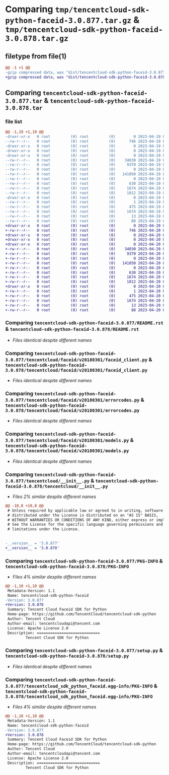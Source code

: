# Comparing `tmp/tencentcloud-sdk-python-faceid-3.0.877.tar.gz` & `tmp/tencentcloud-sdk-python-faceid-3.0.878.tar.gz`

## filetype from file(1)

```diff
@@ -1 +1 @@
-gzip compressed data, was "dist/tencentcloud-sdk-python-faceid-3.0.877.tar", last modified: Wed Apr 19 09:17:00 2023, max compression
+gzip compressed data, was "dist/tencentcloud-sdk-python-faceid-3.0.878.tar", last modified: Thu Apr 20 00:32:00 2023, max compression
```

## Comparing `tencentcloud-sdk-python-faceid-3.0.877.tar` & `tencentcloud-sdk-python-faceid-3.0.878.tar`

### file list

```diff
@@ -1,19 +1,19 @@
-drwxr-xr-x   0 root         (0) root         (0)        0 2023-04-19 09:17:00.000000 tencentcloud-sdk-python-faceid-3.0.877/
--rw-r--r--   0 root         (0) root         (0)      746 2023-04-19 09:17:00.000000 tencentcloud-sdk-python-faceid-3.0.877/README.rst
-drwxr-xr-x   0 root         (0) root         (0)        0 2023-04-19 09:17:00.000000 tencentcloud-sdk-python-faceid-3.0.877/tencentcloud/
-drwxr-xr-x   0 root         (0) root         (0)        0 2023-04-19 09:17:00.000000 tencentcloud-sdk-python-faceid-3.0.877/tencentcloud/faceid/
-drwxr-xr-x   0 root         (0) root         (0)        0 2023-04-19 09:17:00.000000 tencentcloud-sdk-python-faceid-3.0.877/tencentcloud/faceid/v20180301/
--rw-r--r--   0 root         (0) root         (0)    34030 2023-04-19 09:17:00.000000 tencentcloud-sdk-python-faceid-3.0.877/tencentcloud/faceid/v20180301/faceid_client.py
--rw-r--r--   0 root         (0) root         (0)     9370 2023-04-19 09:17:00.000000 tencentcloud-sdk-python-faceid-3.0.877/tencentcloud/faceid/v20180301/errorcodes.py
--rw-r--r--   0 root         (0) root         (0)        0 2023-04-19 09:17:00.000000 tencentcloud-sdk-python-faceid-3.0.877/tencentcloud/faceid/v20180301/__init__.py
--rw-r--r--   0 root         (0) root         (0)   141050 2023-04-19 09:17:00.000000 tencentcloud-sdk-python-faceid-3.0.877/tencentcloud/faceid/v20180301/models.py
--rw-r--r--   0 root         (0) root         (0)        0 2023-04-19 09:17:00.000000 tencentcloud-sdk-python-faceid-3.0.877/tencentcloud/faceid/__init__.py
--rw-r--r--   0 root         (0) root         (0)      630 2023-04-19 09:17:00.000000 tencentcloud-sdk-python-faceid-3.0.877/tencentcloud/__init__.py
--rw-r--r--   0 root         (0) root         (0)     1674 2023-04-19 09:17:00.000000 tencentcloud-sdk-python-faceid-3.0.877/PKG-INFO
--rw-r--r--   0 root         (0) root         (0)     1012 2023-04-19 09:17:00.000000 tencentcloud-sdk-python-faceid-3.0.877/setup.py
-drwxr-xr-x   0 root         (0) root         (0)        0 2023-04-19 09:17:00.000000 tencentcloud-sdk-python-faceid-3.0.877/tencentcloud_sdk_python_faceid.egg-info/
--rw-r--r--   0 root         (0) root         (0)        1 2023-04-19 09:17:00.000000 tencentcloud-sdk-python-faceid-3.0.877/tencentcloud_sdk_python_faceid.egg-info/dependency_links.txt
--rw-r--r--   0 root         (0) root         (0)      475 2023-04-19 09:17:00.000000 tencentcloud-sdk-python-faceid-3.0.877/tencentcloud_sdk_python_faceid.egg-info/SOURCES.txt
--rw-r--r--   0 root         (0) root         (0)     1674 2023-04-19 09:17:00.000000 tencentcloud-sdk-python-faceid-3.0.877/tencentcloud_sdk_python_faceid.egg-info/PKG-INFO
--rw-r--r--   0 root         (0) root         (0)       13 2023-04-19 09:17:00.000000 tencentcloud-sdk-python-faceid-3.0.877/tencentcloud_sdk_python_faceid.egg-info/top_level.txt
--rw-r--r--   0 root         (0) root         (0)       88 2023-04-19 09:17:00.000000 tencentcloud-sdk-python-faceid-3.0.877/setup.cfg
+drwxr-xr-x   0 root         (0) root         (0)        0 2023-04-20 00:32:00.000000 tencentcloud-sdk-python-faceid-3.0.878/
+-rw-r--r--   0 root         (0) root         (0)      746 2023-04-20 00:32:00.000000 tencentcloud-sdk-python-faceid-3.0.878/README.rst
+drwxr-xr-x   0 root         (0) root         (0)        0 2023-04-20 00:32:00.000000 tencentcloud-sdk-python-faceid-3.0.878/tencentcloud/
+drwxr-xr-x   0 root         (0) root         (0)        0 2023-04-20 00:32:00.000000 tencentcloud-sdk-python-faceid-3.0.878/tencentcloud/faceid/
+drwxr-xr-x   0 root         (0) root         (0)        0 2023-04-20 00:32:00.000000 tencentcloud-sdk-python-faceid-3.0.878/tencentcloud/faceid/v20180301/
+-rw-r--r--   0 root         (0) root         (0)    34030 2023-04-20 00:32:00.000000 tencentcloud-sdk-python-faceid-3.0.878/tencentcloud/faceid/v20180301/faceid_client.py
+-rw-r--r--   0 root         (0) root         (0)     9370 2023-04-20 00:32:00.000000 tencentcloud-sdk-python-faceid-3.0.878/tencentcloud/faceid/v20180301/errorcodes.py
+-rw-r--r--   0 root         (0) root         (0)        0 2023-04-20 00:32:00.000000 tencentcloud-sdk-python-faceid-3.0.878/tencentcloud/faceid/v20180301/__init__.py
+-rw-r--r--   0 root         (0) root         (0)   141050 2023-04-20 00:32:00.000000 tencentcloud-sdk-python-faceid-3.0.878/tencentcloud/faceid/v20180301/models.py
+-rw-r--r--   0 root         (0) root         (0)        0 2023-04-20 00:32:00.000000 tencentcloud-sdk-python-faceid-3.0.878/tencentcloud/faceid/__init__.py
+-rw-r--r--   0 root         (0) root         (0)      630 2023-04-20 00:32:00.000000 tencentcloud-sdk-python-faceid-3.0.878/tencentcloud/__init__.py
+-rw-r--r--   0 root         (0) root         (0)     1674 2023-04-20 00:32:00.000000 tencentcloud-sdk-python-faceid-3.0.878/PKG-INFO
+-rw-r--r--   0 root         (0) root         (0)     1012 2023-04-20 00:32:00.000000 tencentcloud-sdk-python-faceid-3.0.878/setup.py
+drwxr-xr-x   0 root         (0) root         (0)        0 2023-04-20 00:32:00.000000 tencentcloud-sdk-python-faceid-3.0.878/tencentcloud_sdk_python_faceid.egg-info/
+-rw-r--r--   0 root         (0) root         (0)        1 2023-04-20 00:32:00.000000 tencentcloud-sdk-python-faceid-3.0.878/tencentcloud_sdk_python_faceid.egg-info/dependency_links.txt
+-rw-r--r--   0 root         (0) root         (0)      475 2023-04-20 00:32:00.000000 tencentcloud-sdk-python-faceid-3.0.878/tencentcloud_sdk_python_faceid.egg-info/SOURCES.txt
+-rw-r--r--   0 root         (0) root         (0)     1674 2023-04-20 00:32:00.000000 tencentcloud-sdk-python-faceid-3.0.878/tencentcloud_sdk_python_faceid.egg-info/PKG-INFO
+-rw-r--r--   0 root         (0) root         (0)       13 2023-04-20 00:32:00.000000 tencentcloud-sdk-python-faceid-3.0.878/tencentcloud_sdk_python_faceid.egg-info/top_level.txt
+-rw-r--r--   0 root         (0) root         (0)       88 2023-04-20 00:32:00.000000 tencentcloud-sdk-python-faceid-3.0.878/setup.cfg
```

### Comparing `tencentcloud-sdk-python-faceid-3.0.877/README.rst` & `tencentcloud-sdk-python-faceid-3.0.878/README.rst`

 * *Files identical despite different names*

### Comparing `tencentcloud-sdk-python-faceid-3.0.877/tencentcloud/faceid/v20180301/faceid_client.py` & `tencentcloud-sdk-python-faceid-3.0.878/tencentcloud/faceid/v20180301/faceid_client.py`

 * *Files identical despite different names*

### Comparing `tencentcloud-sdk-python-faceid-3.0.877/tencentcloud/faceid/v20180301/errorcodes.py` & `tencentcloud-sdk-python-faceid-3.0.878/tencentcloud/faceid/v20180301/errorcodes.py`

 * *Files identical despite different names*

### Comparing `tencentcloud-sdk-python-faceid-3.0.877/tencentcloud/faceid/v20180301/models.py` & `tencentcloud-sdk-python-faceid-3.0.878/tencentcloud/faceid/v20180301/models.py`

 * *Files identical despite different names*

### Comparing `tencentcloud-sdk-python-faceid-3.0.877/tencentcloud/__init__.py` & `tencentcloud-sdk-python-faceid-3.0.878/tencentcloud/__init__.py`

 * *Files 2% similar despite different names*

```diff
@@ -10,8 +10,8 @@
 # Unless required by applicable law or agreed to in writing, software
 # distributed under the License is distributed on an "AS IS" BASIS,
 # WITHOUT WARRANTIES OR CONDITIONS OF ANY KIND, either express or implied.
 # See the License for the specific language governing permissions and
 # limitations under the License.
 
 
-__version__ = '3.0.877'
+__version__ = '3.0.878'
```

### Comparing `tencentcloud-sdk-python-faceid-3.0.877/PKG-INFO` & `tencentcloud-sdk-python-faceid-3.0.878/PKG-INFO`

 * *Files 4% similar despite different names*

```diff
@@ -1,10 +1,10 @@
 Metadata-Version: 1.1
 Name: tencentcloud-sdk-python-faceid
-Version: 3.0.877
+Version: 3.0.878
 Summary: Tencent Cloud Faceid SDK for Python
 Home-page: https://github.com/TencentCloud/tencentcloud-sdk-python
 Author: Tencent Cloud
 Author-email: tencentcloudapi@tencent.com
 License: Apache License 2.0
 Description: ============================
         Tencent Cloud SDK for Python
```

### Comparing `tencentcloud-sdk-python-faceid-3.0.877/setup.py` & `tencentcloud-sdk-python-faceid-3.0.878/setup.py`

 * *Files identical despite different names*

### Comparing `tencentcloud-sdk-python-faceid-3.0.877/tencentcloud_sdk_python_faceid.egg-info/PKG-INFO` & `tencentcloud-sdk-python-faceid-3.0.878/tencentcloud_sdk_python_faceid.egg-info/PKG-INFO`

 * *Files 4% similar despite different names*

```diff
@@ -1,10 +1,10 @@
 Metadata-Version: 1.1
 Name: tencentcloud-sdk-python-faceid
-Version: 3.0.877
+Version: 3.0.878
 Summary: Tencent Cloud Faceid SDK for Python
 Home-page: https://github.com/TencentCloud/tencentcloud-sdk-python
 Author: Tencent Cloud
 Author-email: tencentcloudapi@tencent.com
 License: Apache License 2.0
 Description: ============================
         Tencent Cloud SDK for Python
```

